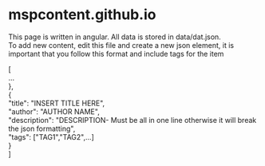 # mspcontent.github.io

This page is written in angular. All data is stored in data/dat.json. <br />
To add new content, edit this file and create a new json element, it is important that you follow this format and include tags for the item
<br />

[<br />
&#9;  ...<br />
&#9;&#9;  },<br />
&#9;&#9;  {<br />
&#9;&#9;&#9;    "title": "INSERT TITLE HERE",<br />
&#9;&#9;&#9;    "author": "AUTHOR NAME",<br />
&#9;&#9;&#9;    "description": "DESCRIPTION- Must be all in one line otherwise it will break the json formatting",<br />
&#9;&#9;&#9;    "tags": ["TAG1","TAG2",...]<br />
&#9;&#9;  }<br />
]<br />
